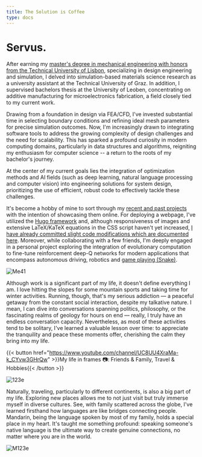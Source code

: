 ```yaml
---
title: The Solution is Coffee            
type: docs
---
```


# **Servus.**

After earning my [master's degree in mechanical engineering with honors from the Technical University of Lisbon](https://fenix.tecnico.ulisboa.pt/cursos/memec/dissertacao/1128253548922394), specializing in design engineering and simulation, I delved into simulation-based materials science research as a university assistant at the Technical University of Graz. In addition, I supervised bachelors thesis at the University of Leoben, concentrating on additive manufacturing for microelectronics fabrication, a field closely tied to my current work. 

Drawing from a foundation in design via FEA/CFD, I've invested substantial time in selecting boundary conditions and refining ideal mesh parameters for precise simulation outcomes. Now, I'm increasingly drawn to integrating software tools to address the growing complexity of design challenges and the need for scalability. This has sparked a profound curiosity in modern computing domains, particularly in data structures and algorithms, reigniting my enthusiasm for computer science -- a return to the roots of my bachelor's journey.

At the center of my current goals lies the integration of optimization methods and AI fields (such as deep learning, natural language processing and computer vision) into engineering solutions for system design, prioritizing the use of efficient, robust code to effectively tackle these challenges.

It's become a hobby of mine to sort through my [recent and past projects](https://github.com/roaked?tab=repositories) with the intention of showcasing them online. For deploying a webpage, I've utilized the [Hugo framework](https://gohugo.io/getting-started/installing/) and, although responsiveness of images and extensive LaTeX/KaTeX equations in the CSS script haven't yet increased, [I have already committed slight code modifications which are documented here](https://ricardochin.com/docs/mod/). Moreover, while collaborating with a few friends, I'm deeply engaged in a personal project exploring the integration of evolutionary computation to fine-tune reinforcement deep-Q networks for modern applications that encompass autonomous driving, robotics and [game playing (Snake)](https://github.com/roaked/snake-q-learning-genetic-algorithm). 


![Me41](https://live.staticflickr.com/65535/53352035229_f9204869a6_c.jpg)

Although work is a significant part of my life, it doesn't define everything I am. I love hitting the slopes for some mountain sports and taking time for winter activities. Running, though, that's my serious addiction — a peaceful getaway from the constant social interaction, despite my talkative nature. I mean, I can dive into conversations spanning politics, philosophy, or the fascinating realms of geology for hours on end — really, I truly have an endless conversation capacity. Nevertheless, as most of these activities tend to be solitary, I've learned a valuable lesson over time: to appreciate the tranquility and peace these moments offer, cherishing the calm they bring into my life.

{{< button href="https://www.youtube.com/channel/UC8UU4XraMa-k_CYvw3GHrQw" >}}My life in frames 📷: Friends & Family, Travel & Hobbies{{< /button >}}


![123e](https://live.staticflickr.com/65535/53351935583_2203c22f2f_c.jpg)

Naturally, traveling, particularly to different continents, is also a big part of my life. Exploring new places allows me to not just visit but truly immerse myself in diverse cultures. See, with family scattered across the globe, I've learned firsthand how languages are like bridges connecting people. Mandarin, being the language spoken by most of my family, holds a special place in my heart. It's taught me something profound: speaking someone's native language is the ultimate way to create genuine connections, no matter where you are in the world.


![M123e](https://live.staticflickr.com/65535/53343069030_6d4e5837cd_c.jpg)


